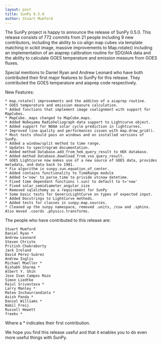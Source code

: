 ```yaml
---
layout: post
title: SunPy 0.5.0
author: Stuart Mumford
---
```


The SunPy project is happy to announce the release of SunPy 0.5.0.
This release consists of 772 commits from 21 people including 9 new contributors,
 including the ability to co-align map cubes via template matching in scikit image,
massive improvements to Map.rotate() including an implementation of an
aiaprep calibration routine for SDO/AIA data and the ability to calculate GOES
temperature and emission measure from GOES fluxes.

Special mentions to Daniel Ryan and Andrew Leonard who have both contributed
their first major features to SunPy for this release. They contributed the
GOES temperature and aiaprep code respectively.

New Features:

    * map.rotate() improvements and the additon of a aiaprep routine.
    * GOES temperature and emission measure calculation.
    * Added functions that implement image coalignment with support for MapCubes.
    * MapCube._maps changed to MapCube.maps.
    * Added Nobeyama Radioheliograph data support to Lightcurve object.
    * Added support for NOAA solar cycle prediction in lightcurves.
    * Improved line quality and performances issues with map.draw_grid().
    * Most tests should pass on windows and on installed versions of SunPy.
    * Added a window/split method to time range.
    * Updates to spectrogram documentation.
    * Added method Database.add_from_hek_query_result to HEK database.
    * Added method Database.download_from_vso_query_result.
    * GOES Lightcurve now makes use of a new source of GOES data, provides metadata, and data back to 1981.
    * Fix algorithm in sunpy.sun.equation_of_center.
    * Added contains functionality to TimeRange module
    * Added t='now' to parse_time to privide utcnow datetime.
    * Fixed time dependant functions (.sun) to default to t='now'
    * Fixed solar_semidiameter_angular_size
    * Removed sqlalchemy as a requirement for SunPy
    * Some basic tests for GenericLightCurve on types of expected input.
    * Added Docstrings to LightCurve methods.
    * Added tests for classes in sunpy.map.sources.
    * Cleaned up the sunpy namespace, removed .units, /ssw and .sphinx. Also moved .coords .physics.transforms.

The people who have contributed to this release are:

    Stuart Mumford
    Daniel Ryan *
    Andrew Leonard
    Steven Christe
    Pritish Chakraborty
    Jack Ireland
    David Pérez-Suárez
    Andrew Inglis
    Michael Mueller *
    Rishabh Sharma *
    Albert Y. Shih
    Jose Ivan Campos Rozo
    Simon Liedtke
    Rajul Srivastava *
    Larry Manley *
    Mateo Inchaurrandieta *
    Asish Panda *
    Daniel Williams *
    Nabil Freij
    Russell Hewett
    freekv *

Where a * indicates their first contribution.

We hope you find this release useful and that it enables you to do even more
useful things with SunPy.
